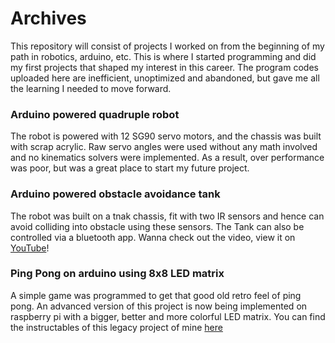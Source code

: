 # Archives
This repository will consist of projects I worked on from the beginning of my path in robotics, arduino, etc. This is where I started programming and did my first projects that shaped my interest in this career. The program codes uploaded here are inefficient, unoptimized and abandoned, but gave me all the learning I needed to move forward.

### Arduino powered quadruple robot
The robot is powered with 12 SG90 servo motors, and the chassis was built with scrap acrylic. Raw servo angles were used without any math involved and no kinematics solvers were implemented. As a result, over performance was poor, but was a great place to start my future project.

### Arduino powered obstacle avoidance tank
The robot was built on a tnak chassis, fit with two IR sensors and hence can avoid colliding into obstacle using these sensors. The Tank can also be controlled via a bluetooth app. Wanna check out the video, view it on [YouTube](https://youtu.be/xcM4JejFSNs)!

### Ping Pong on arduino using 8x8 LED matrix
A simple game was programmed to get that good old retro feel of ping pong. An advanced version of this project is now being implemented on raspberry pi with a bigger, better and more colorful LED matrix. You can find the instructables of this legacy project of mine [here](https://www.instructables.com/Ping-Pong-in-Arduino-With-MAX7219/)
